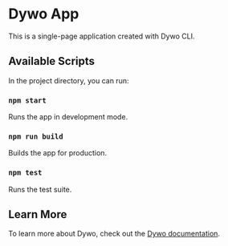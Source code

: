 # Dywo App

This is a single-page application created with Dywo CLI.

## Available Scripts

In the project directory, you can run:

### `npm start`

Runs the app in development mode.

### `npm run build`

Builds the app for production.

### `npm test`

Runs the test suite.

## Learn More

To learn more about Dywo, check out the [Dywo documentation](https://github.com/bluethefoxofficial/dywo-cli).